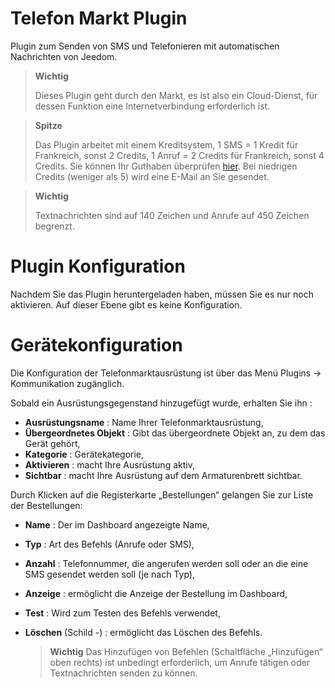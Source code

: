# Telefon Markt Plugin

Plugin zum Senden von SMS und Telefonieren mit automatischen Nachrichten von Jeedom.

> **Wichtig**
>
> Dieses Plugin geht durch den Markt, es ist also ein Cloud-Dienst, für dessen Funktion eine Internetverbindung erforderlich ist.

> **Spitze**
>
> Das Plugin arbeitet mit einem Kreditsystem, 1 SMS = 1 Kredit für Frankreich, sonst 2 Credits, 1 Anruf = 2 Credits für Frankreich, sonst 4 Credits. Sie können Ihr Guthaben überprüfen [hier](https://market.jeedom.com/index.php?v=d&p=profils#services). Bei niedrigen Credits (weniger als 5) wird eine E-Mail an Sie gesendet.

> **Wichtig**
>
> Textnachrichten sind auf 140 Zeichen und Anrufe auf 450 Zeichen begrenzt.

# Plugin Konfiguration

Nachdem Sie das Plugin heruntergeladen haben, müssen Sie es nur noch aktivieren. Auf dieser Ebene gibt es keine Konfiguration.

# Gerätekonfiguration

Die Konfiguration der Telefonmarktausrüstung ist über das Menü Plugins → Kommunikation zugänglich.

Sobald ein Ausrüstungsgegenstand hinzugefügt wurde, erhalten Sie ihn :

- **Ausrüstungsname** : Name Ihrer Telefonmarktausrüstung,
- **Übergeordnetes Objekt** : Gibt das übergeordnete Objekt an, zu dem das Gerät gehört,
- **Kategorie** : Gerätekategorie,
- **Aktivieren** : macht Ihre Ausrüstung aktiv,
- **Sichtbar** : macht Ihre Ausrüstung auf dem Armaturenbrett sichtbar.

Durch Klicken auf die Registerkarte „Bestellungen“ gelangen Sie zur Liste der Bestellungen:

- **Name** : Der im Dashboard angezeigte Name,
- **Typ** : Art des Befehls (Anrufe oder SMS),
- **Anzahl** : Telefonnummer, die angerufen werden soll oder an die eine SMS gesendet werden soll (je nach Typ),
- **Anzeige** : ermöglicht die Anzeige der Bestellung im Dashboard,
- **Test** : Wird zum Testen des Befehls verwendet,
- **Löschen** (Schild -) : ermöglicht das Löschen des Befehls.

  >**Wichtig**
  >Das Hinzufügen von Befehlen (Schaltfläche „Hinzufügen“ oben rechts) ist unbedingt erforderlich, um Anrufe tätigen oder Textnachrichten senden zu können.
